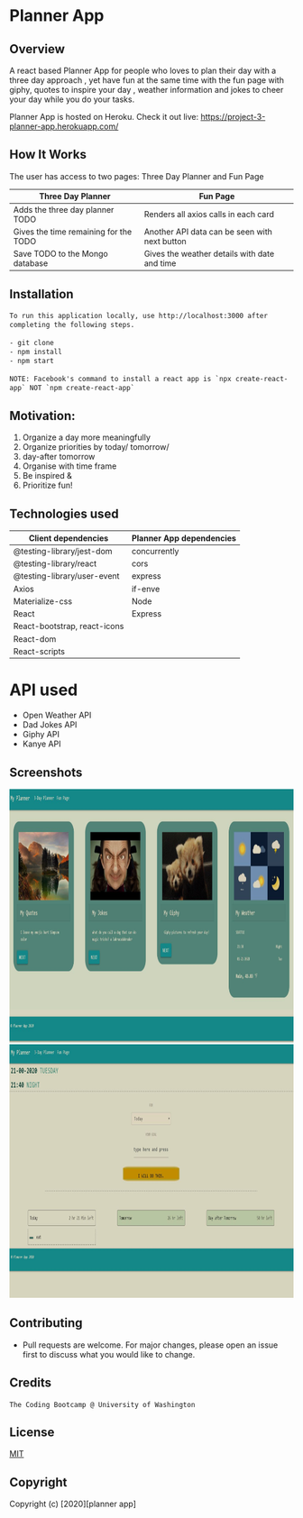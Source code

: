 # Planner App

## Overview

A react based Planner App for people who loves to plan their day with a three day approach , yet have fun at the same time with the fun page with giphy, quotes to inspire your day , weather information and jokes to cheer your day while you do your tasks.

Planner App is hosted on Heroku. Check it out live:
https://project-3-planner-app.herokuapp.com/

## How It Works

The user has access to two pages: Three Day Planner and Fun Page

| Three Day Planner                     | Fun Page                                      |
| ------------------------------------- | --------------------------------------------- |
| Adds the three day planner TODO       | Renders all axios calls in each card          |
| Gives the time remaining for the TODO | Another API data can be seen with next button |
| Save TODO to the Mongo database       | Gives the weather details with date and time  |

## Installation

```
To run this application locally, use http://localhost:3000 after completing the following steps.

- git clone
- npm install
- npm start

NOTE: Facebook's command to install a react app is `npx create-react-app` NOT `npm create-react-app`

```

## Motivation:

1. Organize a day more meaningfully
2. Organize priorities by today/ tomorrow/
3. day-after tomorrow
4. Organise with time frame
5. Be inspired &
6. Prioritize fun!

## Technologies used

| Client dependencies          | Planner App dependencies |
| ---------------------------- | ------------------------ |
| @testing-library/jest-dom    | concurrently             |
| @testing-library/react       | cors                     |
| @testing-library/user-event  | express                  |
| Axios                        | if-enve                  |
| Materialize-css              | Node                     |
| React                        | Express                  |
| React-bootstrap, react-icons |                          |
| React-dom                    |                          |
| React-scripts                |                          |

# API used

- Open Weather API
- Dad Jokes API
- Giphy API
- Kanye API

## Screenshots

<img src="./assets/img/Capture-1.JPG" width="650" height="450" > 
<img src="./assets/img/Capture-2.JPG" width="650" height="450" >

## Contributing

- Pull requests are welcome. For major changes, please open an issue first to discuss what you would like to change.

## Credits

```
The Coding Bootcamp @ University of Washington

```

## License

[MIT](https://choosealicense.com/licenses/mit/)

## Copyright

Copyright (c) [2020][planner app]
